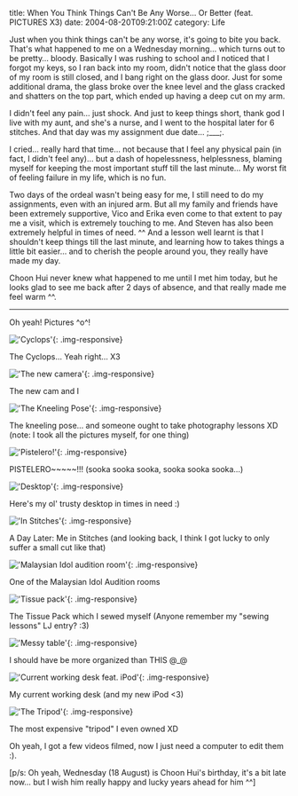 title: When You Think Things Can't Be Any Worse… Or Better (feat. PICTURES X3)
date: 2004-08-20T09:21:00Z
category: Life

Just when you think things can't be any worse, it's going to bite you back. That's what happened to me on a Wednesday morning… which turns out to be pretty… bloody. Basically I was rushing to school and I noticed that I forgot my keys, so I ran back into my room, didn't notice that the glass door of my room is still closed, and I bang right on the glass door. Just for some additional drama, the glass broke over the knee level and the glass cracked and shatters on the top part, which ended up having a deep cut on my arm.

I didn't feel any pain… just shock. And just to keep things short, thank god I live with my aunt, and she's a nurse, and I went to the hospital later for 6 stitches. And that day was my assignment due date… ;\_\_\_;.

I cried… really hard that time… not because that I feel any physical pain (in fact, I didn't feel any)… but a dash of hopelessness, helplessness, blaming myself for keeping the most important stuff till the last minute… My worst fit of feeling failure in my life, which is no fun.

Two days of the ordeal wasn't being easy for me, I still need to do my assignments, even with an injured arm. But all my family and friends have been extremely supportive, Vico and Erika even come to that extent to pay me a visit, which is extremely touching to me. And Steven has also been extremely helpful in times of need. ^^ And a lesson well learnt is that I shouldn't keep things till the last minute, and learning how to takes things a little bit easier… and to cherish the people around you, they really have made my day.

Choon Hui never knew what happened to me until I met him today, but he looks glad to see me back after 2 days of absence, and that really made me feel warm ^^.

---

Oh yeah! Pictures ^o^!

!['Cyclops'](http://img.photobucket.com/albums/v95/seh_hui/photo/cyclops.jpg){: .img-responsive}

The Cyclops… Yeah right… X3

!['The new camera'](http://img.photobucket.com/albums/v95/seh_hui/photo/felix.jpg){: .img-responsive}

The new cam and I

!['The Kneeling Pose'](http://img.photobucket.com/albums/v95/seh_hui/photo/felixkneel.jpg){: .img-responsive}

The kneeling pose… and someone ought to take photography lessons XD (note: I took all the pictures myself, for one thing)

!['Pistelero!'](http://img.photobucket.com/albums/v95/seh_hui/photo/pistelero.jpg){: .img-responsive}

PISTELERO~~~~~!!! (sooka sooka sooka, sooka sooka sooka…)

!['Desktop'](http://img.photobucket.com/albums/v95/seh_hui/photo/felixsit.jpg){: .img-responsive}

Here's my ol' trusty desktop in times in need :)

!['In Stitches'](http://img.photobucket.com/albums/v95/seh_hui/photo/stitches.jpg){: .img-responsive}

A Day Later: Me in Stitches (and looking back, I think I got lucky to only suffer a small cut like that)

!['Malaysian Idol audition room'](http://img.photobucket.com/albums/v95/seh_hui/photo/idol.jpg){: .img-responsive}

One of the Malaysian Idol Audition rooms

!['Tissue pack'](http://img.photobucket.com/albums/v95/seh_hui/photo/tissue.jpg){: .img-responsive}

The Tissue Pack which I sewed myself (Anyone remember my "sewing lessons" LJ entry? :3)

!['Messy table'](http://img.photobucket.com/albums/v95/seh_hui/photo/messytable.jpg){: .img-responsive}

I should have be more organized than THIS @\_@

!['Current working desk feat. iPod'](http://img.photobucket.com/albums/v95/seh_hui/photo/workingdesk.jpg){: .img-responsive}

My current working desk (and my new iPod <3)

!['The Tripod'](http://img.photobucket.com/albums/v95/seh_hui/photo/tripod.jpg){: .img-responsive}

The most expensive "tripod" I even owned XD

Oh yeah, I got a few videos filmed, now I just need a computer to edit them :).

[p/s: Oh yeah, Wednesday (18 August) is Choon Hui's birthday, it's a bit late now… but I wish him really happy and lucky years ahead for him ^^]
